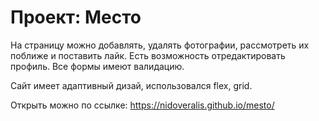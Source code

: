 # Проект: Место

На страницу можно добавлять, удалять фотографии, рассмотреть их поближе и поставить лайк. Есть возможность отредактировать профиль.
Все формы имеют валидацию.

Сайт имеет адаптивный дизай, использовался flex, grid.

Открыть можно по ссылке: https://nidoveralis.github.io/mesto/


